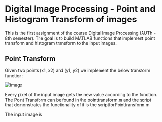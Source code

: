 # Digital Image Processing - Point and Histogram Transform of images
This is the first assignment of the course Digital Image Processing (AUTh - 8th semester). The goal is to build MATLAB functions that implement point transform and histogram transform to the input images. 

## Point Transform 
Given two points (x1, x2) and (y1, y2) we implement the below transform function:

![image](https://user-images.githubusercontent.com/66207231/111845934-7c20bd80-890e-11eb-944c-c2fe710fa4ab.png)
 
Every pixel of the input image gets the new value according to the function. The Point Transform can be found in the pointtransform.m and the script that demonstrates the functionality of it is the scriptforPointtransform.m

The input image is 

